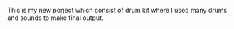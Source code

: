 This is my new porject which consist of drum kit where I used many drums and sounds to make final output. 

